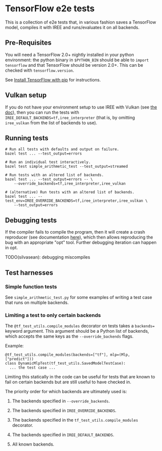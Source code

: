 # TensorFlow e2e tests

This is a collection of e2e tests that, in various fashion saves a TensorFlow
model, compiles it with IREE and runs/evaluates it on all backends.

## Pre-Requisites

You will need a TensorFlow 2.0+ nightly installed in your python environment:
the python binary in `$PYTHON_BIN` should be able to `import tensorflow` and
that TensorFlow should be version 2.0+. This can be checked with
`tensorflow.version`.

See [Install TensorFlow with pip](https://www.tensorflow.org/install/pip) for
instructions.

## Vulkan setup

If you do not have your environment setup to use IREE with Vulkan (see
[the doc](../../../docs/vulkan_and_spirv.md)), then you can run the tests with
`IREE_DEFAULT_BACKENDS=tf,iree_interpreter` (that is, by omitting `iree_vulkan`
from the list of backends to use).

## Running tests

```shell
# Run all tests with defaults and output on failure.
bazel test ... --test_output=errors

# Run an individual test interactively.
bazel test simple_arithmetic_test --test_output=streamed

# Run tests with an altered list of backends.
bazel test ... --test_output=errors -- \
    --override_backends=tf,iree_interpreter,iree_vulkan

# (alternative) Run tests with an altered list of backends.
bazel test ... --test_env=IREE_OVERRIDE_BACKENDS=tf,iree_interpreter,iree_vulkan \
    --test_output=errors
```

## Debugging tests

If the compiler fails to compile the program, then it will create a crash
reproducer (see documentation [here](https://mlir.llvm.org/docs/WritingAPass/)),
which then allows reproducing the bug with an appropriate "opt" tool. Further
debugging iteration can happen in opt.

TODO(silvasean): debugging miscompiles

## Test harnesses

### Simple function tests

See `simple_arithmetic_test.py` for some examples of writing a test case that
runs on multiple backends.

### Limiting a test to only certain backends

The `@tf_test_utils.compile_modules` decorator on tests takes a `backends=`
keyword argument. This argument should be a Python list of backends, which
accepts the same keys as the `--override_backends` flags.

Example:

```
@tf_test_utils.compile_modules(backends=["tf"], mlp=(Mlp, ["predict"]))
class DynamicMlpTest(tf_test_utils.SavedModelTestCase):
  ... the test case ...
```

Limiting this statically in the code can be useful for tests that are known to
fail on certain backends but are still useful to have checked in.

The priority order for which backends are ultimately used is:

1.  The backends specified in `--override_backends`.

2.  The backends specified in `IREE_OVERRIDE_BACKENDS`.

3.  The backends specified in the `tf_test_utils.compile_modules` decorator.

4.  The backends specified in `IREE_DEFAULT_BACKENDS`.

5.  All known backends.
